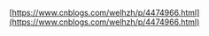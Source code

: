 [https://www.cnblogs.com/welhzh/p/4474966.html](https://www.cnblogs.com/welhzh/p/4474966.html)
<!--stackedit_data:
eyJoaXN0b3J5IjpbMjEyNDk3NTM0N119
-->